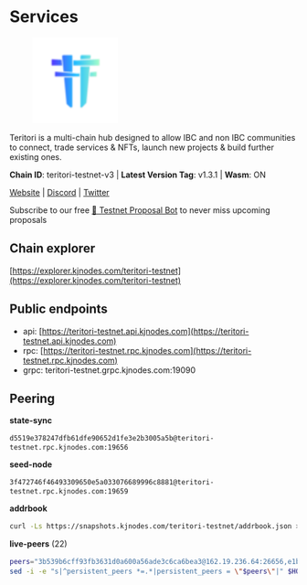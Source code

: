 # Services

<figure><img src="https://raw.githubusercontent.com/kj89/cosmos-images/main/logos/teritori.png" width="150" alt=""><figcaption></figcaption></figure>

Teritori is a multi-chain hub designed to allow IBC and non IBC communities  to connect, trade services & NFTs, launch new projects & build further existing ones.

**Chain ID**: teritori-testnet-v3 | **Latest Version Tag**: v1.3.1 | **Wasm**: ON

[Website](https://teritori.com) | [Discord](https://discord.gg/teritori) | [Twitter](https://twitter.com/TeritoriNetwork)



Subscribe to our free [🤖 Testnet Proposal Bot](https://t.me/kjnodes_testnet_proposal_bot) to never miss upcoming proposals


## Chain explorer
[https://explorer.kjnodes.com/teritori-testnet](https://explorer.kjnodes.com/teritori-testnet)

## Public endpoints

* api: [https://teritori-testnet.api.kjnodes.com](https://teritori-testnet.api.kjnodes.com)
* rpc: [https://teritori-testnet.rpc.kjnodes.com](https://teritori-testnet.rpc.kjnodes.com)
* grpc: teritori-testnet.grpc.kjnodes.com:19090

## Peering

**state-sync**

```text
d5519e378247dfb61dfe90652d1fe3e2b3005a5b@teritori-testnet.rpc.kjnodes.com:19656
```

**seed-node**

```text
3f472746f46493309650e5a033076689996c8881@teritori-testnet.rpc.kjnodes.com:19659
```

**addrbook**
```bash
curl -Ls https://snapshots.kjnodes.com/teritori-testnet/addrbook.json > $HOME/.teritorid/config/addrbook.json
```

**live-peers** (22)
```bash
peers="3b539b6cff93fb3631d0a600a56ade3c6ca6bea3@162.19.236.64:26656,e1b331c1f3cba509960c65d6c6bc9b49532bcbaa@65.109.85.170:27656,d5519e378247dfb61dfe90652d1fe3e2b3005a5b@65.109.68.190:19656,5ae1012f9b0f4672d8152de903d115dd2f1a3ee3@65.21.170.3:27656,b33ebb4672f929dddde1365c9678a39abfd881fb@54.202.144.51:26656,bf100c1b6b44a6e96ab5691f3023cec3c27747fd@144.126.142.78:46656,31413c99357d0cfc48a46767ade171db2ea0205e@135.181.138.160:46656,07d196ccefcadc548c6cd06cfea425f1544b1495@213.239.217.52:41656,b6640a6b6062be34a0b5eedb0524c320f31959ef@65.108.234.26:28656,9fc0f6621b1818c9f00ecbd0cd6f9271c2292e8a@65.109.54.15:10656,c195935295e3429dbd50f155b9a3540b02cbc4d3@65.109.92.240:26656,ec0c58dbfe67a12ea16951134e29a6566ac05add@185.217.125.98:26656,c56b132be41b247c9f8fa1f2addaca57f9946e29@75.119.159.159:44656,b9bd31a2a68a09d324a9deaf41144ff6d0dbe260@65.108.192.123:15656,4ebfdac0d496be2407c02202e5ad6f226a11b37a@65.21.134.202:26736,c9dbed7dced2ac0fa86eb51949fc7beefc56db95@116.202.227.117:19656,3614bc766d73bebf6b73737b6690af60e7f0683e@65.108.206.118:46656,15dd94f68c450da2c3b7c60b6364e3dce6f0cbf2@185.193.66.68:26641,a97eb7a4f3d857f1ff82265d2905fc0762a6bfd4@135.125.5.31:54256,303666c503cd27161529692de701f5b2d3a2f043@65.109.23.114:15956,6bc9f80a5123d62c23aadb7b5d68b740a794b0c6@207.180.194.156:36656,a2785cabecc10f591d9e8c396c8e162e95a206ec@65.108.226.183:15956"
sed -i -e "s|^persistent_peers *=.*|persistent_peers = \"$peers\"|" $HOME/.teritorid/config/config.toml
```
